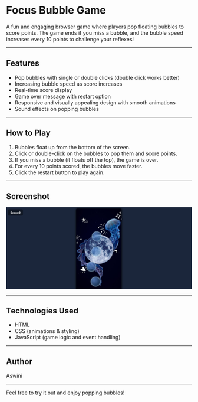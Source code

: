 # Focus Bubble Game

A fun and engaging browser game where players pop floating bubbles to score points. The game ends if you miss a bubble, and the bubble speed increases every 10 points to challenge your reflexes!

---

## Features

- Pop bubbles with single or double clicks (double click works better)
- Increasing bubble speed as score increases
- Real-time score display
- Game over message with restart option
- Responsive and visually appealing design with smooth animations
- Sound effects on popping bubbles

---

## How to Play

1. Bubbles float up from the bottom of the screen.
2. Click or double-click on the bubbles to pop them and score points.
3. If you miss a bubble (it floats off the top), the game is over.
4. For every 10 points scored, the bubbles move faster.
5. Click the restart button to play again.

---

## Screenshot

![Game Screenshot](screenshot.png)

---

## Technologies Used

- HTML
- CSS (animations & styling)
- JavaScript (game logic and event handling)

---

## Author

Aswini

---

Feel free to try it out and enjoy popping bubbles!
